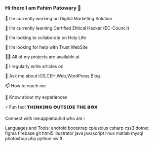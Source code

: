 ### Hi there I am Fahim Patowary 👋

<!--
**fahimpatowary/fahimpatowary** is a ✨ _special_ ✨ repository because its `README.md` (this file) appears on your GitHub profile.

Here are some ideas to get you started:

- 🔭 I’m currently working on ...
- 🌱 I’m currently learning ...
- 👯 I’m looking to collaborate on ...
- 🤔 I’m looking for help with ...
- 💬 Ask me about ...
- 📫 How to reach me: ...
- 😄 Pronouns: ...
- ⚡ Fun fact: ...
-->

🔭 I’m currently working on Digital Marketing Solution

🌱 I’m currently learning Certified Ethical Hacker (EC-Council)

👯 I’m looking to collaborate on Holy Life

🤝 I’m looking for help with Trust WebSite

👨‍💻 All of my projects are available at 

📝 I regularly write articles on 

💬 Ask me about iOS,CEH,Web,WordPress,Blog

📫 How to reach me 

📄 Know about my experiences 

⚡ Fun fact 𝗧𝗛𝗜𝗡𝗞𝗜𝗡𝗚 𝝝𝗨𝗧𝗦𝗜𝗗𝗘 𝗧𝗛𝗘 𝗕𝝝𝗫

Connect with me:appletouhid who am i

Languages and Tools:
android bootstrap cplusplus csharp css3 dotnet figma firebase git html5 illustrator java javascript linux matlab mysql photoshop php python swift
